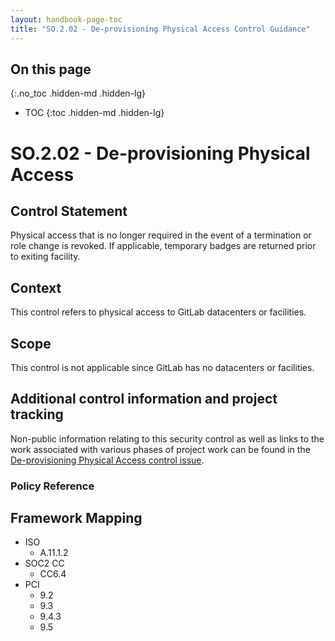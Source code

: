 ```yaml
---
layout: handbook-page-toc
title: "SO.2.02 - De-provisioning Physical Access Control Guidance"
---
```


## On this page
{:.no_toc .hidden-md .hidden-lg}

- TOC
{:toc .hidden-md .hidden-lg}

# SO.2.02 - De-provisioning Physical Access

## Control Statement

Physical access that is no longer required in the event of a termination or role change is revoked. If applicable, temporary badges are returned prior to exiting facility.

## Context

This control refers to physical access to GitLab datacenters or facilities.

## Scope

This control is not applicable since GitLab has no datacenters or facilities.

## Additional control information and project tracking

Non-public information relating to this security control as well as links to the work associated with various phases of project work can be found in the [De-provisioning Physical Access control issue](https://gitlab.com/gitlab-com/gl-security/compliance/compliance/issues/893).

### Policy Reference

## Framework Mapping

* ISO
  * A.11.1.2
* SOC2 CC
  * CC6.4
* PCI
  * 9.2
  * 9.3
  * 9.4.3
  * 9.5
